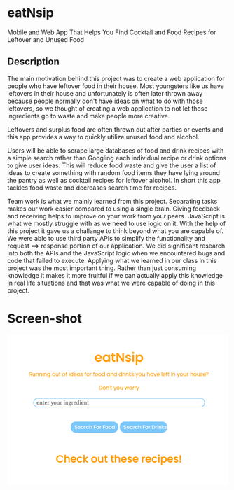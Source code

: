 # eatNsip

Mobile and Web App That Helps You Find Cocktail and Food Recipes for Leftover and Unused Food

## Description

<!-- What was your motivation? -->
The main motivation behind this project was to create a web application for people who have leftover food in their house. Most youngsters like us have leftovers in their house and unfortunately is often later thrown away because people normally don't have ideas on what to do with those leftovers, so we thought of creating a web application to not let those ingredients go to waste and make people more creative.

<!-- Why did you build this project? -->
Leftovers and surplus food are often thrown out after parties or events and this app provides a way to quickly utilize unused food and alcohol.

<!-- What problem does it solve? -->
Users will be able to scrape large databases of food and drink recipes with a simple search rather than Googling each individual recipe or drink options to give user ideas.
This will reduce food waste and give the user a list of ideas to create something with random food items they have lying around the pantry as well as cocktail recipes for leftover alcohol. In short this app tackles food waste and decreases search time for recipes. 

<!-- What did you learn? -->
Team work is what we mainly learned from this project. Separating tasks makes our work easier compared to using a single brain. Giving feedback and receiving helps to improve on your work from your peers.
JavaScript is what we mostly struggle with as we need to use logic on it. With the help of this project it gave us a challange to think beyond what you are capable of. We were able to use third party APIs to simplify the functionality and request ==> response portion of our application. We did significant research into both the APIs and the JavaScript logic when we encountered bugs and code that failed to execute. 
Applying what we learned in our class in this project was the most important thing. Rather than just consuming knowledge it makes it more fruitful if we can actually apply this knowledge in real life situations and that was what we were capable of doing in this project.

# Screen-shot
<!-- insert image folder name in (/relative/path/images/img.png)  -->
![app image](/Assets/app_img.png)
